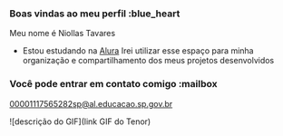 ### Boas vindas ao meu perfil :blue_heart

Meu nome é Niollas Tavares

- Estou estudando na [Alura](https://www.alura.com.br)
  Irei utilizar esse espaço para minha organização e compartilhamento dos meus projetos desenvolvidos

### Você pode entrar em contato comigo :mailbox

00001117565282sp@al.educacao.sp.gov.br


![descrição do GIF](link GIF do Tenor)
